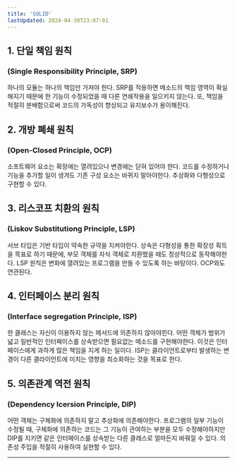 ```yaml
---
title: 'SOLID'
lastUpdated: 2024-04-30T23:07:01
---
```



## 1. 단일 책임 원칙
### (Single Responsibility Principle, SRP)
 하나의 모듈는 하나의 책임만 가져야 한다. SRP를 적용하면 메소드의 책임 영역이 확실해지기 때문에 한 기능이 수정되었을 때 다른 연쇄작용을 일으키지 않는다. 또, 책임을 적절히 분배함으로써 코드의 가독성이 향상되고 유지보수가 용이해진다.

## 2. 개방 폐쇄 원칙
### (Open-Closed Principle, OCP) 
 소프트웨어 요소는 확장에는 열려있으나 변경에는 닫혀 있어야 한다. 코드를 수정하거나 기능을 추가할 일이 생겨도 기존 구성 요소는 바뀌지 말아야한다. 추상화와 다형성으로 구현할 수 있다. 

## 3. 리스코프 치환의 원칙
### (Liskov Substitutiong Principle, LSP)
 서브 타입은 기반 타입이 약속한 규약을 지켜야한다. 상속은 다형성을 통한 확장성 획득을 목표로 하기 때문에, 부모 객체를 자식 객체로 치환했을 때도 정상적으로 동작해야한다. LSP 원칙은 변화에 열려있는 프로그램을 만들 수 있도록 하는 바탕이다. OCP와도 연관된다.

## 4. 인터페이스 분리 원칙
### (Interface segregation Principle, ISP)
 한 클래스는 자신이 이용하지 않는 메서드에 의존하지 않아야힌다. 어떤 객체가 범위가 넓고 일반적인 인터페이스를 상속받으면 필요없는 메소드를 구현해야한다. 이것은 인터페이스에게 과하게 많은 책임을 지게 하는 일이다. ISP는 클라이언트로부터 발생하는 변경이 다른 클라이언트에 미치는 영향을 최소화하는 것을 목표로 한다.

## 5. 의존관계 역전 원칙
### (Dependency Icersion Principle, DIP)
 어떤 객체는 구체화에 의존하지 말고 추상화에 의존해야한다. 프로그램의 일부 기능이 수정될 때, 구체화에 의존하는 코드는 그 기능이 관여하는 부분을 모두 수정해야하지만 DIP를 지키면 같은 인터페이스를 상속받는 다른 클래스로 얼마든지 바꿔낄 수 있다. 의존성 주입을 적절히 사용하여 실현할 수 있다.

---

